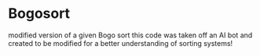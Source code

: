 # Bogosort
modified version of a given Bogo sort
this code was taken off an AI bot and created to be modified for a better understanding of sorting systems!
